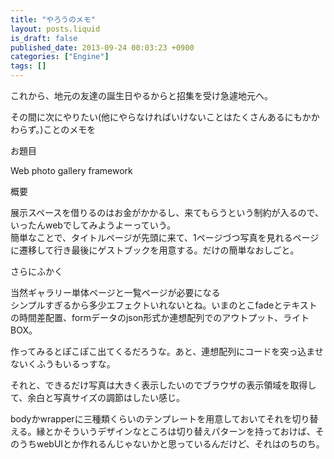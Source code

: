 ```yaml
---
title: "やろうのメモ"
layout: posts.liquid
is_draft: false
published_date: 2013-09-24 00:03:23 +0900
categories: ["Engine"]
tags: []
---
```


これから、地元の友達の誕生日やるからと招集を受け急遽地元へ。

その間に次にやりたい(他にやらなければいけないことはたくさんあるにもかかわらず。)ことのメモを

お題目

Web photo gallery framework

概要

展示スペースを借りるのはお金がかかるし、来てもらうという制約が入るので、いったんwebでしてみようよーっていう。  
簡単なことで、タイトルページが先頭に来て、1ページづつ写真を見れるページに遷移して行き最後にゲストブックを用意する。だけの簡単なおしごと。

さらにふかく

当然ギャラリー単体ページと一覧ページが必要になる  
シンプルすぎるから多少エフェクトいれないとね。いまのとこfadeとテキストの時間差配置、formデータのjson形式か連想配列でのアウトプット、ライトBOX。

作ってみるとぽこぽこ出てくるだろうな。あと、連想配列にコードを突っ込ませないくふうもいるっすな。

それと、できるだけ写真は大きく表示したいのでブラウザの表示領域を取得して、余白と写真サイズの調節はしたい感じ。

bodyかwrapperに三種類くらいのテンプレートを用意しておいてそれを切り替える。縁とかそういうデザインなところは切り替えパターンを持っておけば、そのうちwebUIとか作れるんじゃないかと思っているんだけど、それはのちのち。


